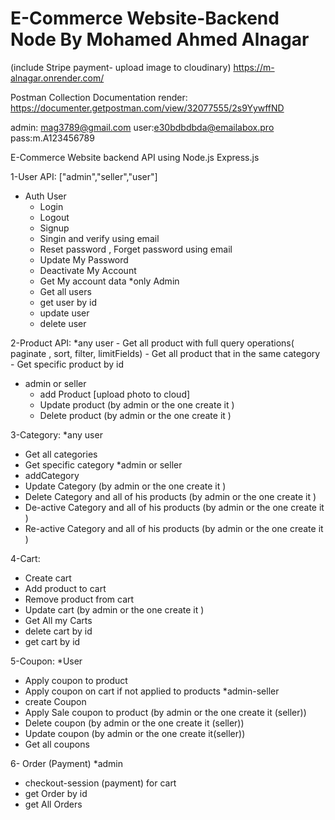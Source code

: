 # E-Commerce Website-Backend Node By Mohamed Ahmed Alnagar
 (include Stripe payment- upload image to cloudinary)
https://m-alnagar.onrender.com/

Postman Collection Documentation render:
https://documenter.getpostman.com/view/32077555/2s9YywffND

admin: mag3789@gmail.com
user:e30bdbdbda@emailabox.pro
pass:m.A123456789

E-Commerce Website backend API using Node.js Express.js

1-User API: ["admin","seller","user"]
  * Auth User
    - Login
    - Logout
    - Signup
    - Singin and verify using email
    - Reset password , Forget password using email
    - Update My Password 
    - Deactivate My Account
    - Get My account data
  *only Admin
    - Get all users
    - get user by id
    - update user
    - delete user

2-Product API:
  *any user
    - Get all product with full query operations( paginate , sort, filter, limitFields)
    - Get all product that in the same category
    - Get specific product by id
  * admin or seller 
    - add Product [upload photo to cloud] 
    - Update product (by admin or the one create it )
    - Delete product (by admin or the one create it )

3-Category:
 *any user
   - Get all categories
   - Get specific category
 *admin or seller
   - addCategory
   - Update Category (by admin or the one create it )
   - Delete Category and all of his products (by admin or the one create it )
   - De-active Category and all of his products (by admin or the one create it )
   - Re-active Category and all of his products (by admin or the one create it )

4-Cart:
  - Create cart
  - Add product to cart
  - Remove product from cart
  - Update cart (by admin or the one create it )
  - Get All my Carts
  - delete cart by id
  - get cart by id

5-Coupon:
 *User
  - Apply coupon to product
  - Apply coupon on cart if not applied to products
 *admin-seller
  - create Coupon
  - Apply Sale coupon to product (by admin or the one create it (seller))
  - Delete coupon (by admin or the one create it (seller))
  - Update coupon (by admin or the one create it(seller))
  - Get all coupons

6- Order (Payment)
 *admin
  - checkout-session (payment) for cart
  - get Order by id
  - get All Orders
   
